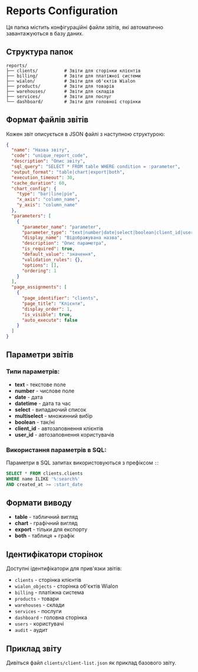 # Reports Configuration

Ця папка містить конфігураційні файли звітів, які автоматично завантажуються в базу даних.

## Структура папок

```
reports/
├── clients/          # Звіти для сторінки клієнтів
├── billing/          # Звіти для платіжної системи
├── wialon/           # Звіти для об'єктів Wialon
├── products/         # Звіти для товарів
├── warehouses/       # Звіти для складів
├── services/         # Звіти для послуг
└── dashboard/        # Звіти для головної сторінки
```

## Формат файлів звітів

Кожен звіт описується в JSON файлі з наступною структурою:

```json
{
  "name": "Назва звіту",
  "code": "unique_report_code",
  "description": "Опис звіту",
  "sql_query": "SELECT * FROM table WHERE condition = :parameter",
  "output_format": "table|chart|export|both",
  "execution_timeout": 30,
  "cache_duration": 60,
  "chart_config": {
    "type": "bar|line|pie",
    "x_axis": "column_name",
    "y_axis": "column_name"
  },
  "parameters": [
    {
      "parameter_name": "parameter",
      "parameter_type": "text|number|date|select|boolean|client_id|user_id",
      "display_name": "Відображувана назва",
      "description": "Опис параметра",
      "is_required": true,
      "default_value": "значення",
      "validation_rules": {},
      "options": [],
      "ordering": 1
    }
  ],
  "page_assignments": [
    {
      "page_identifier": "clients",
      "page_title": "Клієнти",
      "display_order": 1,
      "is_visible": true,
      "auto_execute": false
    }
  ]
}
```

## Параметри звітів

### Типи параметрів:
- **text** - текстове поле
- **number** - числове поле
- **date** - дата
- **datetime** - дата та час
- **select** - випадаючий список
- **multiselect** - множинний вибір
- **boolean** - так/ні
- **client_id** - автозаповнення клієнтів
- **user_id** - автозаповнення користувачів

### Використання параметрів в SQL:
Параметри в SQL запитах використовуються з префіксом `:`:
```sql
SELECT * FROM clients.clients 
WHERE name ILIKE '%:search%' 
AND created_at >= :start_date
```

## Формати виводу

- **table** - табличний вигляд
- **chart** - графічний вигляд
- **export** - тільки для експорту
- **both** - таблиця + графік

## Ідентифікатори сторінок

Доступні ідентифікатори для прив'язки звітів:
- `clients` - сторінка клієнтів
- `wialon_objects` - сторінка об'єктів Wialon
- `billing` - платіжна система
- `products` - товари
- `warehouses` - склади
- `services` - послуги
- `dashboard` - головна сторінка
- `users` - користувачі
- `audit` - аудит

## Приклад звіту

Дивіться файл `clients/client-list.json` як приклад базового звіту.